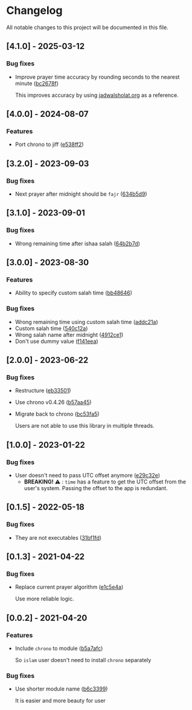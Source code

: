 # Changelog

All notable changes to this project will be documented in this file.

## [4.1.0] - 2025-03-12

### Bug fixes

- Improve prayer time accuracy by rounding seconds to the nearest minute ([bc2678f](https://github.com/azzamsa/islam/commit/bc2678f2a825f6a0952b5e1ac8cac485da8458ec))

  This improves accuracy by using [jadwalsholat.org](https://www.jadwalsholat.org/) as a reference.

## [4.0.0] - 2024-08-07

### Features

- Port chrono to jiff ([e538ff2](https://github.com/azzamsa/islam/commit/e538ff254a55b517e4518eeb479413c5d5aa8382))

## [3.2.0] - 2023-09-03

### Bug fixes

- Next prayer after midnight should be `fajr` ([634b5d9](https://github.com/azzamsa/islam/commit/634b5d9c0d1b7036f790112882986547f4c07ee5))

## [3.1.0] - 2023-09-01

### Bug fixes

- Wrong remaining time after ishaa salah ([64b2b7d](https://github.com/azzamsa/islam/commit/64b2b7d58de634fc3053f73189e610d8578020b3))

## [3.0.0] - 2023-08-30

### Features

- Ability to specify custom salah time ([bb48646](https://github.com/azzamsa/islam/commit/bb48646041bd89128095d27c446bdce91a18b4dd))

### Bug fixes

- Wrong remaining time using custom salah time ([addc21a](https://github.com/azzamsa/islam/commit/addc21a7cbedc0ade0779928ece0c14cafa8f747))
- Custom salah time ([540c12a](https://github.com/azzamsa/islam/commit/540c12a8d0f54cef2ff1442fbfc0576f2d6b65a2))
- Wrong salah name after midnight ([4912ce1](https://github.com/azzamsa/islam/commit/4912ce15c3b32ce0f2c09a0e1937593e7069cd21))
- Don't use dummy value ([f141eea](https://github.com/azzamsa/islam/commit/f141eea1b9eede952bfec6f1c7e1aaf172b2f961))

## [2.0.0] - 2023-06-22

### Bug fixes

- Restructure ([eb33501](https://github.com/azzamsa/islam/commit/eb33501733580178938e689a3147983eb58e5b0a))
- Use chrono v0.4.26 ([b57aa45](https://github.com/azzamsa/islam/commit/b57aa45e1f6855d25c082cb1273a95ab06f3c633))
- Migrate back to chrono ([bc53fa5](https://github.com/azzamsa/islam/commit/bc53fa59123c0ae0ebea5e16f8be0655c8e821f6))

  Users are not able to use this library in multiple threads.

## [1.0.0] - 2023-01-22

### Bug fixes

- User doesn't need to pass UTC offset anymore ([e29c32e](https://github.com/azzamsa/islam/commit/e29c32e2bbea3b7eb62cf134ba58a247f851b8c5))
  - **BREAKING!** ⚠️ : `time` has a feature to get the UTC offset from the user's
    system. Passing the offset to the app is redundant.

## [0.1.5] - 2022-05-18

### Bug fixes

- They are not executables ([31bf1fd](https://github.com/azzamsa/islam/commit/31bf1fd982fdf4aae30e1a94dd1d8dc79aeeb55b))

## [0.1.3] - 2021-04-22

### Bug fixes

- Replace current prayer algorithm ([e1c5e4a](https://github.com/azzamsa/islam/commit/e1c5e4a5115498e55a03ad1b83fb7e2156be3210))

  Use more reliable logic.

## [0.0.2] - 2021-04-20

### Features

- Include `chrono` to module ([b5a7afc](https://github.com/azzamsa/islam/commit/b5a7afc1a063a2c75dcc6dd060a6e471cdb270f4))

  So `islam` user doesn't need to install `chrono` separately

### Bug fixes

- Use shorter module name ([b6c3399](https://github.com/azzamsa/islam/commit/b6c3399ebcc6f757d3a3eb5e893637c24f0ecae1))

  It is easier and more beauty for user
